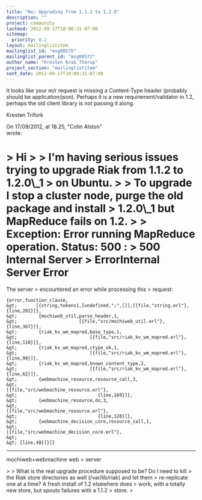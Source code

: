 ```yaml
---
title: "Re: Upgrading from 1.1.2 to 1.2.0"
description: ""
project: community
lastmod: 2012-09-17T10:00:31-07:00
sitemap:
  priority: 0.2
layout: mailinglistitem
mailinglist_id: "msg08575"
mailinglist_parent_id: "msg08572"
author_name: "Kresten Krab Thorup"
project_section: "mailinglistitem"
sent_date: 2012-09-17T10:00:31-07:00
---
```



It looks like your m/r request is missing a Content-Type header (probably 
should be application/json). Perhaps it is a new requirement/validator in 1.2, 
perhaps the old client library is not passing it along. 

Kresten
Trifork

On 17/09/2012, at 18.25, "Colin Alston"  
wrote:

&gt; Hi
&gt; 
&gt; I'm having serious issues trying to upgrade Riak from 1.1.2 to 1.2.0\\_1
&gt; on Ubuntu.
&gt; 
&gt; To upgrade I stop a cluster node, purge the old package and install
&gt; 1.2.0\\_1 but MapReduce fails on 1.2.
&gt; 
&gt; Exception: Error running MapReduce operation. Status: 500 :
&gt; 500 Internal Server
&gt; ErrorInternal Server Error
=====================

The server
&gt; encountered an error while processing this
&gt; request:  

```
{error,function_clause,
&gt;       [{string,tokens1,[undefined,";",[]],[{file,"string.erl"},{line,202}]},
&gt;        {mochiweb_util,parse_header,1,
&gt;                       [{file,"src/mochiweb_util.erl"},{line,367}]},
&gt;        {riak_kv_wm_mapred,base_type,1,
&gt;                           [{file,"src/riak_kv_wm_mapred.erl"},{line,110}]},
&gt;        {riak_kv_wm_mapred,ctype_ok,1,
&gt;                           [{file,"src/riak_kv_wm_mapred.erl"},{line,99}]},
&gt;        {riak_kv_wm_mapred,known_content_type,2,
&gt;                           [{file,"src/riak_kv_wm_mapred.erl"},{line,62}]},
&gt;        {webmachine_resource,resource_call,3,
&gt;                             [{file,"src/webmachine_resource.erl"},
&gt;                              {line,169}]},
&gt;        {webmachine_resource,do,3,
&gt;                             [{file,"src/webmachine_resource.erl"},
&gt;                              {line,128}]},
&gt;        {webmachine_decision_core,resource_call,1,
&gt;                                  [{file,"src/webmachine_decision_core.erl"},
&gt; 
&gt; {line,48}]}]}
```


---

mochiweb+webmachine web
&gt; server


&gt; 
&gt; What is the real upgrade procedure supposed to be? Do I need to kill
&gt; the Riak store directories as well (/var/lib/riak) and let them
&gt; re-replicate one at a time? A fresh install of 1.2 elsewhere does
&gt; work, with a totally new store, but spouts failures with a 1.1.2
&gt; store.
&gt; 

